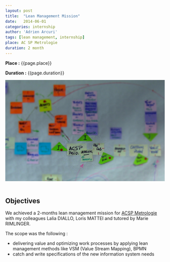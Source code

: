 ```yaml
---
layout: post
title:  "Lean Management Mission"
date:   2014-06-01
categories: internship
author: 'Adrien Arcuri'
tags: [lean management, internship]
place: AC SP Metrologie
duration: 2 month
---
```


**Place :** {{page.place}}

**Duration :** {{page.duration}}

<div class="row text-center">
<img src="/assets/img/VSM_photo.jpg" class='responsive'>
</div>
<br>

## Objectives

We achieved a 2-months lean management mission for [ACSP Metrologie](https://www.acsp-metrologie.fr) with my colleagues Lalia DIALLO, Loris MATTEI and tutored by Marie RIMLINGER.

The scope was the following :
- delivering value and optimizing work processes by applying lean management methods like VSM (Value Stream Mapping), BPMN
- catch and write specifications of the new information system needs
